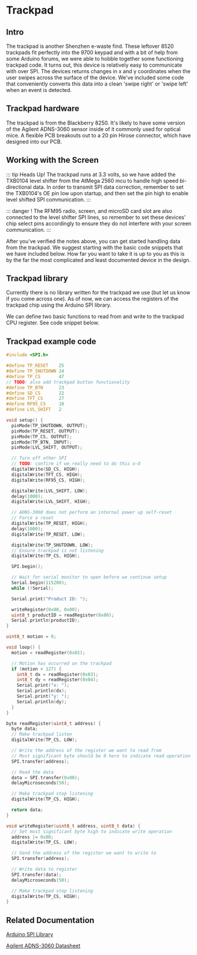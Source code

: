 # Trackpad
## Intro
The trackpad is another Shenzhen e-waste find.  These leftover 8520 trackpads fit perfectly into the 9700 keypad and with a bit of help from some Arduino forums, we were able to hobble together some functioning trackpad code.  It turns out, this device is relatively easy to communicate with over SPI. The devices returns changes in x and y coordinates when the user swipes across the surface of the device.  We've included some code that conveniently converts this data into a clean 'swipe right' or 'swipe left' when an event is detected.

## Trackpad hardware
The trackpad is from the Blackberry 8250.  It's likely to have some version of the Agilent ADNS-3060 sensor inside of it commonly used for optical mice.  A flexible PCB breakouts out to a 20 pin Hirose connector, which have designed into our PCB.

## Working with the Screen
::: tip Heads Up!
The trackpad runs at 3.3 volts, so we have added the TXB0104 level shifter from the AtMega 2560 mcu to handle high speed bi-directional data. In order to transmit SPI data correction, remember to set the TXB0104's OE pin low upon startup, and then set the pin high to enable level shifted SPI communication.
:::

::: danger !
The RFM95 radio, screen, and microSD card slot are also connected to the level shifter SPI lines, so remember to set these devices' chip select pins accordingly to ensure they do not interfere with your screen communication.
:::

After you've verified the notes above, you can get started handling data from the trackpad.  We suggest starting with the basic code snippets that we have included below.  How far you want to take it is up to you as this is by the far the most complicated and least documented device in the design.

## Trackpad library
Currently there is no library written for the trackpad we use (but let us know if you come across one). As of now, we can access the registers of the trackpad chip using the Arduino SPI library. 

We can define two basic functions to read from and write to the trackpad CPU register. See code snippet below.

## Trackpad example code
``` cpp
#include <SPI.h>

#define TP_RESET    25
#define TP_SHUTDOWN 24
#define TP_CS       47
// TODO: also add trackpad button functionality
#define TP_BTN      23
#define SD_CS       22
#define TFT_CS      27
#define RF95_CS     10
#define LVL_SHIFT   2

void setup() {
  pinMode(TP_SHUTDOWN, OUTPUT);
  pinMode(TP_RESET, OUTPUT);
  pinMode(TP_CS, OUTPUT);
  pinMode(TP_BTN, INPUT);
  pinMode(LVL_SHIFT, OUTPUT);

  // Turn off other SPI
  // TODO: confirm if we really need to do this o-O
  digitalWrite(SD_CS, HIGH);
  digitalWrite(TFT_CS, HIGH);
  digitalWrite(RF95_CS, HIGH);

  digitalWrite(LVL_SHIFT, LOW);
  delay(1000);
  digitalWrite(LVL_SHIFT, HIGH);

  // ADNS-3060 does not perform an internal power up self-reset
  // Force a reset
  digitalWrite(TP_RESET, HIGH);
  delay(1000);
  digitalWrite(TP_RESET, LOW);

  digitalWrite(TP_SHUTDOWN, LOW);
  // Ensure trackpad is not listening
  digitalWrite(TP_CS, HIGH);

  SPI.begin();

  // Wait for serial monitor to open before we continue setup
  Serial.begin(115200);
  while (!Serial);

  Serial.print("Product ID: ");

  writeRegister(0x00, 0x00);
  uint8_t productID = readRegister(0x00);
  Serial.println(productID);
}

uint8_t motion = 0;

void loop() {
  motion = readRegister(0x02);

  // Motion has occurred on the trackpad
  if (motion > 127) {
    int8_t dx = readRegister(0x03);
    int8_t dy = readRegister(0x04);
    Serial.print("x: ");
    Serial.println(dx);
    Serial.print("y: ");
    Serial.println(dy);
  }
}

byte readRegister(uint8_t address) {
  byte data;
  // Make trackpad listen
  digitalWrite(TP_CS, LOW);

  // Write the address of the register we want to read from
  // Most significant byte should be 0 here to indicate read operation
  SPI.transfer(address);

  // Read the data
  data = SPI.transfer(0x00);
  delayMicroseconds(50);

  // Make trackpad stop listening
  digitalWrite(TP_CS, HIGH);

  return data;
}

void writeRegister(uint8_t address, uint8_t data) {
  // Set most significant byte high to indicate write operation
  address |= 0x80;
  digitalWrite(TP_CS, LOW);

  // Send the address of the register we want to write to
  SPI.transfer(address);

  // Write data to register
  SPI.transfer(data);
  delayMicroseconds(50);

  // Make trackpad stop listening
  digitalWrite(TP_CS, HIGH);
}
```

## Related Documentation
[Arduino SPI Library](https://www.arduino.cc/en/Reference/SPI)

[Agilent ADNS-3060 Datasheet](http://pdf.datasheetcatalog.com/datasheet2/9/0opeydz8pk55dp30dczkyk0ttzpy.pdf)
